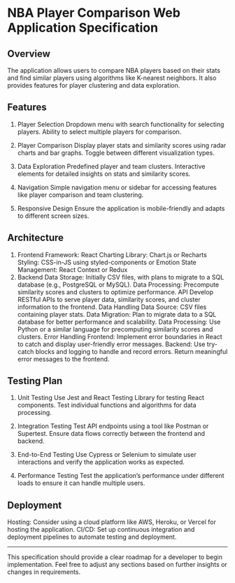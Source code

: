 # NBA Player Comparison Web Application Specification

## Overview
The application allows users to compare NBA players based on their stats and find similar players using algorithms like K-nearest neighbors. It also provides features for player clustering and data exploration.

## Features
1. Player Selection
Dropdown menu with search functionality for selecting players.
Ability to select multiple players for comparison.

2. Player Comparison
Display player stats and similarity scores using radar charts and bar graphs.
Toggle between different visualization types.

3. Data Exploration
Predefined player and team clusters.
Interactive elements for detailed insights on stats and similarity scores.

4. Navigation
Simple navigation menu or sidebar for accessing features like player comparison and team clustering.

5. Responsive Design
Ensure the application is mobile-friendly and adapts to different screen sizes.

## Architecture
1. Frontend
Framework: React
Charting Library: Chart.js or Recharts
Styling: CSS-in-JS using styled-components or Emotion
State Management: React Context or Redux
2. Backend
Data Storage: Initially CSV files, with plans to migrate to a SQL database (e.g., PostgreSQL or MySQL).
Data Processing: Precompute similarity scores and clusters to optimize performance.
API
Develop RESTful APIs to serve player data, similarity scores, and cluster information to the frontend.
Data Handling
Data Source: CSV files containing player stats.
Data Migration: Plan to migrate data to a SQL database for better performance and scalability.
Data Processing: Use Python or a similar language for precomputing similarity scores and clusters.
Error Handling
Frontend: Implement error boundaries in React to catch and display user-friendly error messages.
Backend: Use try-catch blocks and logging to handle and record errors. Return meaningful error messages to the frontend.

## Testing Plan
1. Unit Testing
Use Jest and React Testing Library for testing React components.
Test individual functions and algorithms for data processing.
2. Integration Testing
Test API endpoints using a tool like Postman or Supertest.
Ensure data flows correctly between the frontend and backend.

3. End-to-End Testing
Use Cypress or Selenium to simulate user interactions and verify the application works as expected.

4. Performance Testing
Test the application’s performance under different loads to ensure it can handle multiple users.

## Deployment
Hosting: Consider using a cloud platform like AWS, Heroku, or Vercel for hosting the application.
CI/CD: Set up continuous integration and deployment pipelines to automate testing and deployment.

---
This specification should provide a clear roadmap for a developer to begin implementation. Feel free to adjust any sections based on further insights or changes in requirements.
